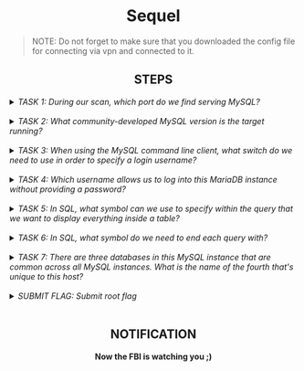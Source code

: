 <h1 align="center">Sequel</h1>

> NOTE: Do not forget to make sure that you downloaded the config file for connecting via vpn and connected to it. 

<h2 align="center">STEPS</h2>

<details> 
    <summary>
        <i>TASK 1: During our scan, which port do we find serving MySQL?</i>
    </summary><br>
    <b>3306</b>
</details><br>

<details> 
    <summary>
        <i>TASK 2: What community-developed MySQL version is the target running?</i>
    </summary><br>
    <b>MariaDB</b>
</details><br>

<details> 
    <summary>
        <i>TASK 3: When using the MySQL command line client, what switch do we need to use in order to specify a login username?</i>
    </summary><br>
    <b>-u</b>
</details><br>

<details> 
    <summary>
        <i>TASK 4: Which username allows us to log into this MariaDB instance without providing a password?</i>
    </summary><br>
    <b>root</b>
</details><br>

<details> 
    <summary>
        <i>TASK 5: In SQL, what symbol can we use to specify within the query that we want to display everything inside a table?</i>
    </summary><br>
    <b>*</b>
</details><br>

<details> 
    <summary>
        <i>TASK 6: In SQL, what symbol do we need to end each query with?</i>
    </summary><br>
    <b>;</b>
</details><br>

<details> 
    <summary>
        <i>TASK 7: There are three databases in this MySQL instance that are common across all MySQL instances. What is the name of the fourth that's unique to this host?</i>
    </summary><br>
    <b>htb</b>
</details><br>

<details> 
    <summary>
        <i>SUBMIT FLAG: Submit root flag</i>
    </summary><br>
    <b>You should connect to mysql and get flag from one of the database (htb) table via select command</b>
</details><br>


<h2 align="center">NOTIFICATION</h2>
<p align="center"><b>Now the FBI is watching you ;)</b></p>
